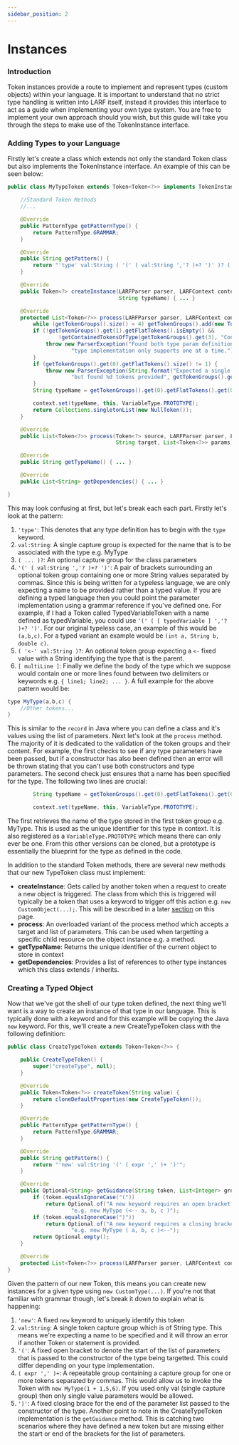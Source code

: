 ```yaml
---
sidebar_position: 2
---
```

# Instances
### Introduction
Token instances provide a route to implement and represent types (custom objects) within your language. It is important
to understand that no strict type handling is written into LARF itself, instead it provides this interface to act as a 
guide when implementing your own type system. You are free to implement your own approach should you wish, but this guide 
will take you through the steps to make use of the TokenInstance interface.

### Adding Types to your Language
Firstly let's create a class which extends not only the standard Token class but also implements the TokenInstance 
interface. An example of this can be seen below:
```java
public class MyTypeToken extends Token<Token<?>> implements TokenInstance {

    //Standard Token Methods
    //...

    @Override
    public PatternType getPatternType() {
        return PatternType.GRAMMAR;
    }

    @Override
    public String getPattern() {
        return "'type' val:String ( '(' ( val:String ','? )+? ')' )? ( '<-' val:String )? [ multiLine ]";
    }    

    @Override
    public Token<?> createInstance(LARFParser parser, LARFContext context, LARFConfig config, 
                                   String typeName) { ... }    

    @Override
    protected List<Token<?>> process(LARFParser parser, LARFContext context, LARFConfig config) {
        while (getTokenGroups().size() < 4) getTokenGroups().add(new TokenGroup());
        if (!getTokenGroups().get(1).getFlatTokens().isEmpty() &&
                !getContainedTokensOfType(getTokenGroups().get(3), "Constructor").isEmpty()) {
            throw new ParserException("Found both type param definitions and constructors. The current " +
                    "type implementation only supports one at a time.");
        }
        if (getTokenGroups().get(0).getFlatTokens().size() != 1) {
            throw new ParserException(String.format("Expected a single TokenValue for the function name " + 
                    "but found %d tokens provided", getTokenGroups().get(0).getTokenPosition()));
        }
        String typeName = getTokenGroups().get(0).getFlatTokens().get(0).getValue().toString();

        context.set(typeName, this, VariableType.PROTOTYPE);
        return Collections.singletonList(new NullToken());
    }                                   

    @Override
    public List<Token<?>> process(Token<?> source, LARFParser parser, LARFContext context, LARFConfig config, 
                                  String target, List<Token<?>> params) { ... }

    @Override
    public String getTypeName() { ... }    

    @Override
    public List<String> getDependencies() { ... }    

}
```
This may look confusing at first, but let's break each each part. Firstly let's look at the pattern:
1. ``'type'``: This denotes that any type definition has to begin with the ``type`` keyword.
2. ``val:String``: A single capture group is expected for the name that is to be associated with the type e.g. MyType
3. ``( ... )?``: An optional capture group for the class parameters
4. ``'(' ( val:String ','? )+? ')'``: A pair of brackets surrounding an optional token group containing one or more
String values separated by commas. Since this is being written for a typeless language, we are only expecting a name
to be provided rather than a typed value. If you are defining a typed language then you could point the parameter 
implementation using a grammar reference if you've defined one. For example, if I had a Token called TypedVariableToken
with a name defined as typedVariable, you could use ``'(' ( [ typedVariable ] ','? )+? ')'``. For our original typeless 
case, an example of this would be ``(a,b,c)``. For a typed variant an example would be ``(int a, String b, double c)``.
5. ``( '<-' val:String )?``: An optional token group expecting a ``<-`` fixed value with a String identifying the
type that is the parent. 
6. ``[ multiLine ]``: Finally we define the body of the type which we suppose would contain one or more lines found 
between two delimiters or keywords e.g. ``{ line1; line2; ... }``.
A full example for the above pattern would be:
```java
type MyType(a,b,c) {
    //Other tokens...
}
```
This is similar to the ``record`` in Java where you can define a class and it's values using the list of parameters.
Next let's look at the ``process`` method. The majority of it is dedicated to the validation of the token groups and their
content. For example, the first checks to see if any type parameters have been passed, but if a constructor has also been
defined then an error will be thrown stating that you can't use both constructors and type parameters. The second check
just ensures that a name has been specified for the type. The following two lines are crucial:
```java
        String typeName = getTokenGroups().get(0).getFlatTokens().get(0).getValue().toString();

        context.set(typeName, this, VariableType.PROTOTYPE);
```
The first retrieves the name of the type stored in the first token group e.g. MyType. This is used as the unique identifier
for this type in context. It is also registered as a ``VariableType.PROTOTYPE`` which means there can only ever be one. From
this other versions can be cloned, but a prototype is essentially the blueprint for the type as defined in the code.

In addition to the standard Token methods, there are several new methods that our new TypeToken class must implement:
- **createInstance**: Gets called by another token when a request to create a new object is triggered. The class from
which this is triggered will typically be a token that uses a keyword to trigger off this action e.g. 
``new CustomObject(...);``. This will be described in a later [section](instances.md#invoking-creation-from-a-defined-type) on this page.
- **process**: An overloaded variant of the process method which accepts a target and list of parameters. This can be 
used when targetting a specific child resource on the object instance e.g. a method.
- **getTypeName**: Returns the unique identifier of the current object to store in context
- **getDependencies**: Provides a list of references to other type instances which this class extends / inherits.

### Creating a Typed Object
Now that we've got the shell of our type token defined, the next thing we'll want is a way to create an instance of that
type in our language. This is typically done with a keyword and for this example will be copying the Java ``new`` keyword.
For this, we'll create a new CreateTypeToken class with the following definition:
```java
public class CreateTypeToken extends Token<Token<?>> {

    public CreateTypeToken() {
        super("createType", null);
    }

    @Override
    public Token<Token<?>> createToken(String value) {
        return cloneDefaultProperties(new CreateTypeToken());
    }

    @Override
    public PatternType getPatternType() {
        return PatternType.GRAMMAR;
    }

    @Override
    public String getPattern() {
        return "'new' val:String '(' ( expr ',' )+ ')'";
    }

    @Override
    public Optional<String> getGuidance(String token, List<Integer> groupsCount) {
        if (token.equalsIgnoreCase("("))
            return Optional.of("A new keyword requires an open bracket to be defined for the parameter list " +
                    "e.g. new MyType (<-- a, b, c )");
        if (token.equalsIgnoreCase(")"))
            return Optional.of("A new keyword requires a closing bracket to be defined for the parameter list " +
                    "e.g. new MyType ( a, b, c )<--");
        return Optional.empty();
    }    

    @Override
    protected List<Token<?>> process(LARFParser parser, LARFContext context, LARFConfig config) { }
}
```
Given the pattern of our new Token, this means you can create new instances for a given type using ``new CustomType(...)``. If you're
not that familiar with grammar though, let's break it down to explain what is happening:
1. ``'new'``: A fixed ``new`` keyword to uniquely identify this token
2. ``val:String``: A single token capture group which is of String type. This means we're expecting a name to be specified and it will
throw an error if another Token or statement is provided.
3. ``'('``: A fixed open bracket to denote the start of the list of parameters that is passed to the constructor of the type being 
targetted. This could differ depending on your type implementation.
4. ``( expr ',' )+``: A repeatable group containing a capture group for one or more tokens separated by commas. This would allow us to
invoke the Token with ``new MyType(1 + 1,5,6)``. If you used only val (single capture group) then only single value parameters would be
allowed.
5. ``')'``: A fixed closing brace for the end of the parameter list passed to the constructor of the type.
Another point to note in the CreateTypeToken implementation is the ``getGuidance`` method. This is catching two scenarios where they have
defined a new token but are missing either the start or end of the brackets for the list of parameters.
